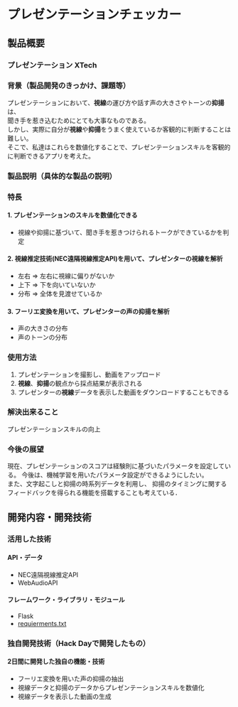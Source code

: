# プレゼンテーションチェッカー

## 製品概要
### プレゼンテーション XTech

### 背景（製品開発のきっかけ、課題等）
プレゼンテーションにおいて、**視線**の運び方や話す声の大きさやトーンの**抑揚**は、  
聞き手を惹き込むためにとても大事なものである。    
しかし、実際に自分が**視線**や**抑揚**をうまく使えているか客観的に判断することは難しい。     
そこで、私達はこれらを数値化することで、プレゼンテーションスキルを客観的に判断できるアプリを考えた。   

### 製品説明（具体的な製品の説明）

### 特長
#### 1. プレゼンテーションのスキルを数値化できる
- 視線や抑揚に基づいて、聞き手を惹きつけられるトークができているかを判定
#### 2. 視線推定技術(NEC遠隔視線推定API)を用いて、プレゼンターの視線を解析
- 左右 => 左右に視線に偏りがないか 
- 上下 => 下を向いていないか
- 分布 => 全体を見渡せているか

#### 3. フーリエ変換を用いて、プレゼンターの声の抑揚を解析
- 声の大きさの分布
- 声のトーンの分布

### 使用方法

1. プレゼンテーションを撮影し、動画をアップロード
2. **視線**、**抑揚**の観点から採点結果が表示される
3. プレゼンターの**視線**データを表示した動画をダウンロードすることもできる

### 解決出来ること
プレゼンテーションスキルの向上

### 今後の展望
現在、プレゼンテーションのスコアは経験則に基づいたパラメータを設定している。
今後は、機械学習を用いたパラメータ設定ができるようにしたい。  
また、文字起こしと抑揚の時系列データを利用し、
抑揚のタイミングに関するフィードバックを得られる機能を搭載することも考えている．

## 開発内容・開発技術
### 活用した技術
#### API・データ

* NEC遠隔視線推定API 
* WebAudioAPI

#### フレームワーク・ライブラリ・モジュール
* Flask
* [requierments.txt](https://github.com/jphacks/FK_1906/blob/master/requierments.txt)


### 独自開発技術（Hack Dayで開発したもの）
#### 2日間に開発した独自の機能・技術
* フーリエ変換を用いた声の抑揚の抽出
* 視線データと抑揚のデータからプレゼンテーションスキルを数値化
* 視線データを表示した動画の生成
